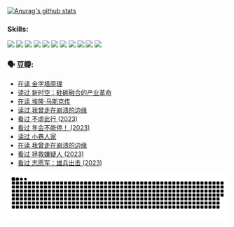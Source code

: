 
[![Anurag's github stats](https://github-readme-stats.vercel.app/api?username=w940853815)](https://github.com/anuraghazra/github-readme-stats)

### Skills:

<code><img height="32" src="https://cdn.jsdelivr.net/npm/simple-icons@v5/icons/python.svg"></code>
<code><img height="32" src="https://cdn.jsdelivr.net/npm/simple-icons@v5/icons/javascript.svg"></code>
<code><img height="32" src="https://cdn.jsdelivr.net/npm/simple-icons@v5/icons/django.svg"></code>
<code><img height="32" src="https://cdn.jsdelivr.net/npm/simple-icons@v5/icons/flask.svg"></code>
<code><img height="32" src="https://cdn.jsdelivr.net/npm/simple-icons@v5/icons/vuetify.svg"></code>
<code><img height="32" src="https://cdn.jsdelivr.net/npm/simple-icons@v5/icons/git.svg"></code>
<code><img height="32" src="https://cdn.jsdelivr.net/npm/simple-icons@v5/icons/docker.svg"></code>
<code><img height="32" src="https://cdn.jsdelivr.net/npm/simple-icons@v5/icons/postgresql.svg"></code>
<code><img height="32" src="https://cdn.jsdelivr.net/npm/simple-icons@v5/icons/elasticsearch.svg"></code>
<code><img height="32" src="https://cdn.jsdelivr.net/npm/simple-icons@v5/icons/macos.svg"></code>
<code><img height="32" src="https://cdn.jsdelivr.net/npm/simple-icons@v5/icons/linux.svg"></code>

### 🗣 豆瓣:

<!-- DOUBAN-ACTIVITIES:START -->
- [在读 金字塔原理](https://www.douban.com/people/136069238/status/4507497587/?_i=06754148)
- [读过 新时空：硅碳融合的产业革命](https://www.douban.com/people/136069238/status/4506659177/?_i=06754148)
- [在读 埃隆·马斯克传](https://www.douban.com/people/136069238/status/4500417190/?_i=06754148)
- [读过 我曾走在崩溃的边缘](https://www.douban.com/people/136069238/status/4500416754/?_i=06754148)
- [看过 不虚此行‎ (2023)](https://www.douban.com/people/136069238/status/4499973052/?_i=06754148)
- [看过 年会不能停！‎ (2023)](https://www.douban.com/people/136069238/status/4498582002/?_i=06754148)
- [读过 小巷人家](https://www.douban.com/people/136069238/status/4489290935/?_i=06754148)
- [在读 我曾走在崩溃的边缘](https://www.douban.com/people/136069238/status/4489290559/?_i=06754148)
- [看过 拯救嫌疑人‎ (2023)](https://www.douban.com/people/136069238/status/4477421513/?_i=06754148)
- [看过 志愿军：雄兵出击‎ (2023)](https://www.douban.com/people/136069238/status/4465247367/?_i=06754148)
<!-- DOUBAN-ACTIVITIES:END -->


![Snake animation](https://raw.githubusercontent.com/w940853815/w940853815/output/github-contribution-grid-snake.svg)

<!--
**w940853815/w940853815** is a ✨ _special_ ✨ repository because its `README.md` (this file) appears on your GitHub profile.

Here are some ideas to get you started:

- 🔭 I’m currently working on ...
- 🌱 I’m currently learning ...
- 👯 I’m looking to collaborate on ...
- 🤔 I’m looking for help with ...
- 💬 Ask me about ...
- 📫 How to reach me: ...
- 😄 Pronouns: ...
- ⚡ Fun fact: ...
-->
